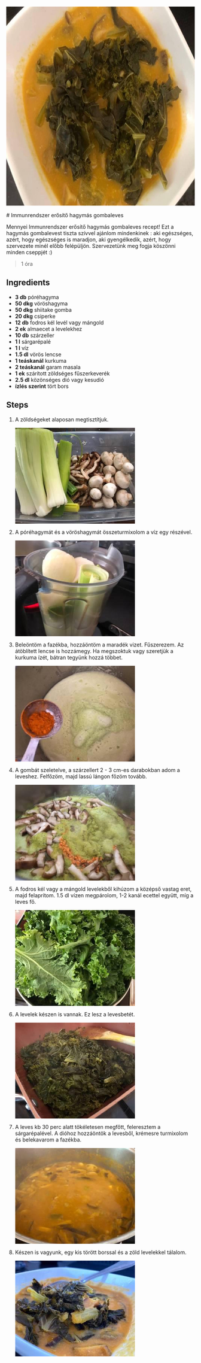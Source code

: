 <p align="center"><a href="https://cookpad.com/hu/receptek/12030059-immunrendszer-erosito-hagymas-gombaleves" rel="Recipe source page"><img width="751" height="532" src="./images/full/8506a1e9e824fbc8b8daa97eb88cd6ed5ff733b6.jpg"/></a></p>
# Immunrendszer erősítő hagymás gombaleves

Mennyei Immunrendszer erősítő hagymás gombaleves recept! Ezt a hagymás gombalevest tiszta szívvel ajánlom mindenkinek : aki egészséges, azért, hogy egészséges is maradjon, aki gyengélkedik, azért, hogy szervezete minél előbb felépüljön.  Szervezetünk meg fogja köszönni minden cseppjét :) 

> 1 óra 

## Ingredients
* **3 db** póréhagyma
* **50 dkg** vöröshagyma
* **50 dkg** shiitake gomba
* **20 dkg** csiperke
* **12 db** fodros kél levél vagy mángold
* **2 ek** almaecet a levelekhez
* **10 db** szárzeller
* **1 l** sárgarépalé
* **1 l** víz
* **1.5 dl** vörös lencse
* **1 teáskanál** kurkuma
* **2 teáskanál** garam masala
* **1 ek** szárított zöldséges fűszerkeverék
* **2.5 dl** közönséges dió vagy kesudió
* **ízlés szerint** tört bors

## Steps

1. A zöldségeket alaposan megtisztítjuk.
 
    <p><img width="320" height="256" align="left" src="./images/full/5bbeeb7648d4291802e1407add66dd3381aaf3eb.jpg"/></p><div style="clear: both"/>

2. A póréhagymát és a vöröshagymát összeturmixolom a víz egy részével.
 
    <p><img width="320" height="256" align="left" src="./images/full/c28564179d224a5df0e50a8b2235ebdf861909ef.jpg"/></p><div style="clear: both"/>

3. Beleöntöm a fazékba, hozzáöntöm a maradék vizet. Fűszerezem. Az átöblített lencse is hozzámegy. Ha megszoktuk vagy szeretjük a kurkuma ízét, bátran tegyünk hozzá többet.
 
    <p><img width="320" height="256" align="left" src="./images/full/e9d7597b14e23ef3e6e22056d598727e243a9c52.jpg"/></p><div style="clear: both"/>

4. A gombát szeletelve, a szárzellert 2 - 3 cm-es darabokban adom a leveshez. Felfőzöm, majd lassú lángon főzöm tovább.
 
    <p><img width="320" height="256" align="left" src="./images/full/fd1db2eec24732ee98f7edb112d021367da24014.jpg"/></p><div style="clear: both"/>

5. A fodros kél vagy a mángold levelekből kihúzom a középső vastag eret, majd felaprítom. 1.5 dl vízen megpárolom, 1-2 kanál ecettel együtt, míg a leves fő.
 
    <p><img width="320" height="256" align="left" src="./images/full/510f48d25636bfd7c2bfa5a353da48e19d344457.jpg"/></p><div style="clear: both"/>

6. A levelek készen is vannak. Ez lesz a levesbetét.
 
    <p><img width="320" height="256" align="left" src="./images/full/a850843c7ff8d12246d089cc431cb4b0d1a8e877.jpg"/></p><div style="clear: both"/>

7. A leves kb 30 perc alatt tökéletesen megfőtt, feleresztem a sárgarépalével. A dióhoz hozzáöntök a levesből, krémesre turmixolom és belekavarom a fazékba.
 
    <p><img width="320" height="256" align="left" src="./images/full/3c14c119b878aad524964d1170a49d4eba3b84fb.jpg"/></p><div style="clear: both"/>

8. Készen is vagyunk, egy kis törött borssal és a zöld levelekkel tálalom.
 
    <p><img width="320" height="256" align="left" src="./images/full/35de45797b579bbc485a964110dd58904502d738.jpg"/></p><div style="clear: both"/>

